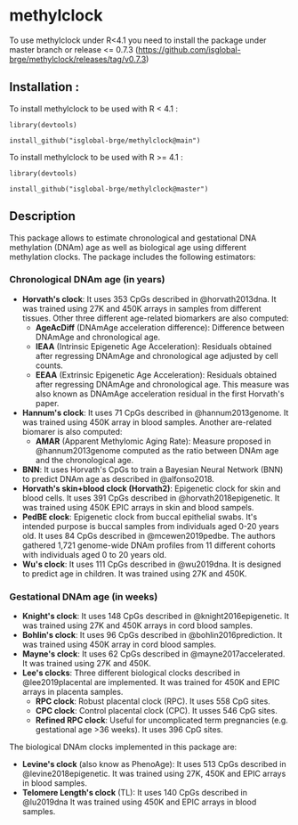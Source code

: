 # methylclock

To use methylclock under R<4.1 you need to install the package under master branch or release <= 0.7.3 (https://github.com/isglobal-brge/methylclock/releases/tag/v0.7.3)

## Installation : 

To install methylclock to be used with R < 4.1 : 

```r{install}
library(devtools)

install_github("isglobal-brge/methylclock@main")

```

To install methylclock to be used with R >= 4.1 : 

```r{install}
library(devtools)

install_github("isglobal-brge/methylclock@master")

```

## Description
 
This package allows to estimate chronological and gestational DNA methylation (DNAm) age as well as biological age using different methylation clocks. The package includes the following estimators:

### Chronological DNAm age (in years)

- **Horvath's clock**: It uses 353 CpGs described in @horvath2013dna. It was trained using 27K and 450K arrays in samples from different tissues. Other three different age-related biomarkers are also computed:
     - **AgeAcDiff** (DNAmAge acceleration difference): Difference between DNAmAge and chronological age.
     - **IEAA** (Intrinsic Epigenetic Age Acceleration): Residuals obtained after regressing DNAmAge and chronological age adjusted by cell counts.  
     - **EEAA** (Extrinsic Epigenetic Age Acceleration): Residuals obtained after regressing DNAmAge and chronological age. This measure was also known as DNAmAge acceleration residual in the first Horvath's paper.
- **Hannum's clock**: It uses 71 CpGs described in @hannum2013genome. It was trained using 450K array in blood samples. Another are-related biomarer is also computed:
     - **AMAR** (Apparent Methylomic Aging Rate): Measure proposed in @hannum2013genome computed as the ratio between DNAm age and the chronological age.
- **BNN**: It uses Horvath's CpGs to train a Bayesian Neural Network (BNN) to predict DNAm age as described in @alfonso2018.
- **Horvath's skin+blood clock (Horvath2)**: Epigenetic clock for skin and blood cells. It uses 391 CpGs described in @horvath2018epigenetic. It was trained using 450K EPIC arrays in skin and blood sampels.
- **PedBE clock**: Epigenetic clock from buccal epithelial swabs. It's intended purpose is buccal samples from individuals aged 0-20 years old. It uses 84 CpGs described in @mcewen2019pedbe. The authors gathered 1,721 genome-wide DNAm profiles from 11 different cohorts with individuals aged 0 to 20 years old. 
- **Wu's clock**: It uses 111 CpGs described in @wu2019dna. It is designed to predict age in children. It was trained using 27K and 450K.

### Gestational DNAm age (in weeks)

- **Knight's clock**: It uses 148 CpGs described in @knight2016epigenetic. It was trained using 27K and 450K arrays in cord blood samples.
- **Bohlin's clock**: It uses 96 CpGs described in @bohlin2016prediction. It was trained using 450K array in cord blood samples.
- **Mayne's clock**: It uses 62 CpGs described in @mayne2017accelerated. It was trained using 27K and 450K.
- **Lee's clocks**: Three different biological clocks described in @lee2019placental are implemented. It was trained for 450K and EPIC arrays in placenta samples.
     - **RPC clock**: Robust placental clock (RPC). It uses 558 CpG sites.
     - **CPC clock**: Control placental clock (CPC). It usses 546 CpG sites.
     - **Refined RPC clock**: Useful for uncomplicated term pregnancies (e.g. gestational age >36 weeks). It uses 396 CpG sites.


The biological DNAm clocks implemented in this package are:

- **Levine's clock** (also know as PhenoAge): It uses 513 CpGs described in @levine2018epigenetic. It was trained using 27K, 450K and EPIC arrays in blood samples.
- **Telomere Length's clock** (TL): It uses 140 CpGs described in @lu2019dna It was trained using 450K and EPIC arrays in blood samples.
